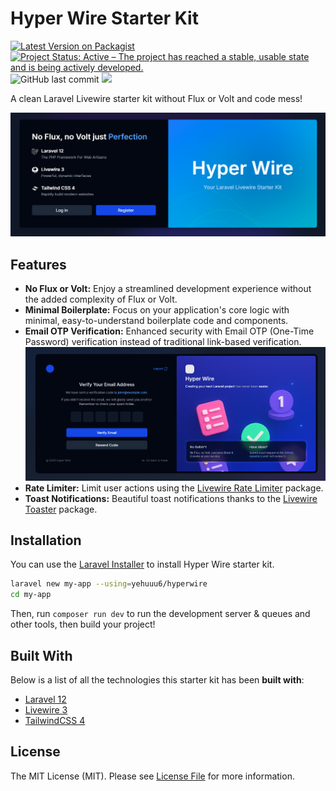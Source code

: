 # Hyper Wire Starter Kit
[![Latest Version on Packagist](https://img.shields.io/packagist/v/yehuuu6/hyperwire.svg?style=flat-square)](https://packagist.org/packages/yehuuu6/hyperwire)
[![Project Status: Active – The project has reached a stable, usable state and is being actively developed.](https://www.repostatus.org/badges/latest/active.svg)](https://www.repostatus.org/#active)
![GitHub last commit](https://img.shields.io/github/last-commit/yehuuu6/hyperwire)
<a href="https://herd.laravel.com/new?starter-kit=yehuuu6/hyperwire"><img src="https://img.shields.io/badge/Install%20with%20Herd-f55247?logo=laravel&logoColor=white"></a><br>

A clean Laravel Livewire starter kit without Flux or Volt and code mess!

![Alt text](.github/showcase.png)

## Features

- **No Flux or Volt:** Enjoy a streamlined development experience without the added complexity of Flux or Volt.
- **Minimal Boilerplate:** Focus on your application's core logic with minimal, easy-to-understand boilerplate code and components.
- **Email OTP Verification:** Enhanced security with Email OTP (One-Time Password) verification instead of traditional link-based verification.
![Email OTP Verification](.github/opt.png)
- **Rate Limiter:** Limit user actions using the [Livewire Rate Limiter](https://github.com/yehuuu6/livewire-rate-limiting) package.
- **Toast Notifications:** Beautiful toast notifications thanks to the [Livewire Toaster](https://github.com/masmerise/livewire-toaster) package.


## Installation

You can use the [Laravel Installer](https://laravel.com/docs#installing-php) to install Hyper Wire starter kit.

```bash
laravel new my-app --using=yehuuu6/hyperwire
cd my-app
```

Then, run `composer run dev` to run the development server & queues and other tools, then build your project!

## Built With

Below is a list of all the technologies this starter kit has been **built with**:

- [Laravel 12](https://laravel.com)
- [Livewire 3](https://livewire.laravel.com)
- [TailwindCSS 4](https://tailwindcss.com)

## License

The MIT License (MIT). Please see [License File](https://github.com/yehuuu6/hyperwire/blob/main/LICENSE) for more information.